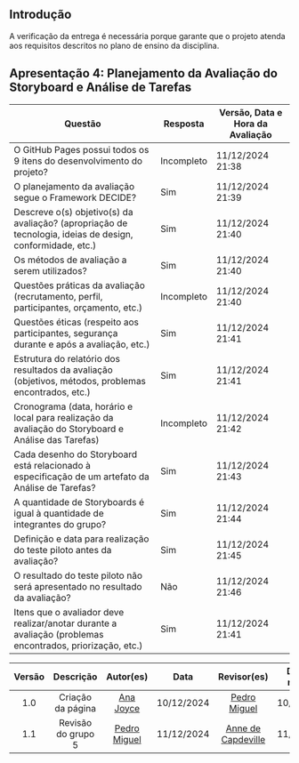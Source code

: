 ## Introdução

A verificação da entrega é necessária porque garante que o projeto atenda aos requisitos descritos no plano de ensino da disciplina.

## Apresentação 4: Planejamento da Avaliação do Storyboard e Análise de Tarefas

| Questão                                                                                                        | Resposta     | Versão, Data e Hora da Avaliação |
| -------------------------------------------------------------------------------------------------------------- | ------------ | --------------------------------- |
| O GitHub Pages possui todos os 9 itens do desenvolvimento do projeto?                                          | Incompleto | 11/12/2024 21:38                     |
| O planejamento da avaliação segue o Framework DECIDE?                                                          | Sim | 11/12/2024 21:39                     |
| Descreve o(s) objetivo(s) da avaliação? (apropriação de tecnologia, ideias de design, conformidade, etc.)      | Sim | 11/12/2024 21:40                     |
| Os métodos de avaliação a serem utilizados?                                                                    | Sim | 11/12/2024 21:40                     |
| Questões práticas da avaliação (recrutamento, perfil, participantes, orçamento, etc.)                          | Incompleto | 11/12/2024 21:40                    |
| Questões éticas (respeito aos participantes, segurança durante e após a avaliação, etc.)                       | Sim | 11/12/2024 21:41                     |
| Estrutura do relatório dos resultados da avaliação (objetivos, métodos, problemas encontrados, etc.)           | Sim | 11/12/2024 21:41                     |
| Cronograma (data, horário e local para realização da avaliação do Storyboard e Análise das Tarefas)            | Incompleto | 11/12/2024 21:42                     |
| Cada desenho do Storyboard está relacionado à especificação de um artefato da Análise de Tarefas?              | Sim | 11/12/2024 21:43                     |
| A quantidade de Storyboards é igual à quantidade de integrantes do grupo?                                      | Sim | 11/12/2024 21:44                     |
| Definição e data para realização do teste piloto antes da avaliação?                                           | Sim | 11/12/2024 21:45              |
| O resultado do teste piloto não será apresentado no resultado da avaliação?                                    | Não | 11/12/2024 21:46                     |
| Itens que o avaliador deve realizar/anotar durante a avaliação (problemas encontrados, priorização, etc.)      | Sim | 11/12/2024 21:41                     |

| Versão |                 Descrição                 |                     Autor(es)                     |    Data    |                     Revisor(es)                     | Data de revisão |
| :----: | :--------------------------------------: | :-----------------------------------------------: | :--------: | :-------------------------------------------------: | :-------------: |
|  1.0   |            Criação da página            | [Ana Joyce](https://github.com/anajoyceamorim)     | 10/12/2024 | [Pedro Miguel](https://github.com/pedroMADBR)        |   10/12/2024    |
|  1.1   |            Revisão do grupo 5            | [Pedro Miguel](https://github.com/pedroMADBR)      | 11/12/2024 |    [Anne de Capdeville](https://github.com/nanecapde)     |   11/12/2024    |
